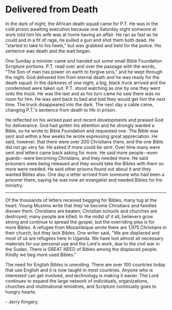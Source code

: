 # Delivered from Death

In the dark of night, the African death squad came for P.T. He was in 
the cold prison awaiting execution because one Saturday night someone 
at work told him his wife was at home having an affair. He ran as fast 
as he could and in a fit of rage, he pulled a gun and shot them both 
dead. He "started to take to his heels," but was grabbed and held for 
the police. His sentence was death and the wait began.

One Sunday a minister came and handed out some small Bible Foundation 
Scripture portions. P.T. read over and over the passage with the words, 
"The Son of man has power on earth to forgive sins," and he wept through
the night. God delivered him from eternal death and he was ready for 
the death squad. In the darkness of one night, a big, black truck 
arrived and the condemned were taken out. P.T. stood watching as one 
by one they went onto the truck. He was the last and as his turn came 
he saw there was no room for him. He was sent back to bed and told they 
would get him the next time. The truck disappeared into the dark. The 
next day a cable came, changing P.T.'s sentence from death to life in 
prison.

He reflected on his wicked past and recent developments and praised God 
for deliverance. God had gotten his attention and he strongly wanted a 
Bible, so he wrote to Bible Foundation and requested one. The Bible was 
sent and within a few weeks he wrote expressing great appreciation. He 
said, however, that there were over 200 Christians there, and the one 
Bible did not go very far. He asked if more could be sent. Over time 
many were sent and letters came back asking for more. He said more 
people--even guards--were becoming Christians, and they needed more. 
He said prisoners were being released and they would take the Bibles 
with them so more were needed. He said other prisons found out about 
it and they wanted Bibles also. One day a letter arrived from someone 
who had been a prisoner there, saying he was now an evangelist and 
needed Bibles for his ministry.

- - -

Of the thousands of letters received begging for Bibles, many tug at 
the heart. Young Muslims write that they've become Christians and 
families disown them. Christians are beaten; Christian schools and 
churches are destroyed; many people are killed. In the midst of it all, 
believers grow strong and continue to spread the gospel, but the 
overriding plea is for more Bibles. A refugee from Mozambique wrote 
there are 1,975 Christians in their church, but they lack Bibles. One 
writer said, "We are displaced and most of us are refugees here in 
Uganda. We have lost almost all necessary materials for our personal 
use and the Lord's work, due to the civil war in the Sudan. There is 
GREAT NEED of Bibles among the displaced people. Kindly we beg more 
used Bibles."

The need for English Bibles is unending. There are over 100 countries 
today that use English and it is now taught in most countries. Anyone 
who is interested can get involved, and technology is making it easier. 
The Lord continues to expand the large network of individuals, 
organizations, churches and multinational ministries, and Scripture 
continually goes to hungry hearts.

\- Jerry Kingery
